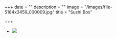 +++
date = ""
description = ""
image = "/images/file-5184x3456_000009.jpg"
title = "Sushi Box"

+++
* ![](/images/img_4698.JPG)